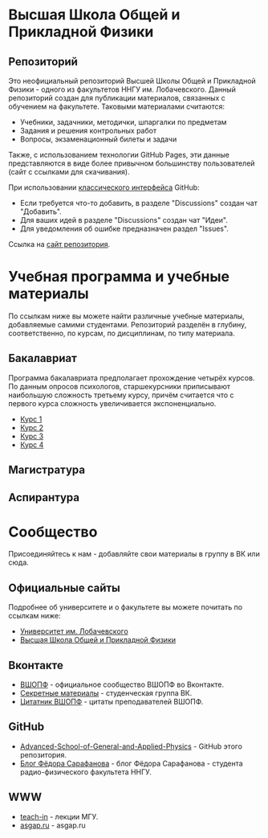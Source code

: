 # Высшая Школа Общей и Прикладной Физики

## Репозиторий

Это неофициальный репозиторий Высшей Школы Общей и Прикладной Физики - одного
из факультетов ННГУ им. Лобачевского. Данный репозиторий создан для публикации
материалов, связанных с обучением на факультете. Таковыми материалами считаются:

- Учебники, задачники, методички, шпаргалки по предметам
- Задания и решения контрольных работ
- Вопросы, экзаменационный билеты и задачи
  
Также, с использованием технологии GitHub Pages, эти данные представляются в виде
более привычном большинству пользователей (сайт с ссылками для скачивания).

При использовании [классического интерфейса](https://github.com/andromore/Advanced-School-of-General-and-Applied-Physics)
GitHub:

- Если требуется что-то добавить, в разделе "Discussions"
создан чат "Добавить".
- Для ваших идей в разделе "Discussions" создан чат "Идеи".
- Для уведомления об ошибке предназначен раздел "Issues".

Ссылка на [сайт репозитория](https://andromore.github.io/Advanced-School-of-General-and-Applied-Physics/index.html).

# Учебная программа и учебные материалы

По ссылкам ниже вы можете найти различные учебные материалы,
добавляемые самими студентами.
Репозиторий разделён в глубину,
соответственно, по курсам, по дисциплинам, по типу материала.

## Бакалавриат

Программа бакалавриата предполагает прохождение четырёх курсов.
По данным опросов психологов,
старшекурсники приписывают наибольшую сложность третьему курсу,
причём считается что с первого курса сложность увеличивается экспоненциально.

- [Курс 1](<Первый курс>)
- [Курс 2](<Второй курс>)
- [Курс 3](<Третий курс>)
- [Курс 4](<Четвртый курс>)

## Магистратура

## Аспирантура

# Сообщество

Присоединяйтесь к нам - добавляйте свои материалы в группу в ВК или сюда.

## Официальные сайты

Подробнее об университете и о факультете вы можете почитать
по ссылкам ниже:

- [Университет им. Лобачевского](Служебная/Университет.md)
- [Высшая Школа Общей и Прикладной Физики](Служебная/Факультет.md)

## Вконтакте

- [ВШОПФ](<Служебная/Официальное сообщество.md>) - официальное сообщество ВШОПФ во Вконтакте.
- [Секретные материалы](<Служебная/Секретные материалы.md>) - студенческая группа ВК.
- [Цитатник ВШОПФ](<Служебная/Цитатник.md>) - цитаты преподавателей ВШОПФ.

## GitHub

- [Advanced-School-of-General-and-Applied-Physics](https://github.com/andromore/Advanced-School-of-General-and-Applied-Physics) - GitHub этого репозитория.
- [Блог Фёдора Сарафанова](https://fedorsarafanov.github.io/) - блог Фёдора Сарафанова - студента радио-физического факультета ННГУ.

## WWW

- [teach-in](https://teach-in.ru/) - лекции МГУ.
- [asgap.ru](https://asgap.ru/) - asgap.ru